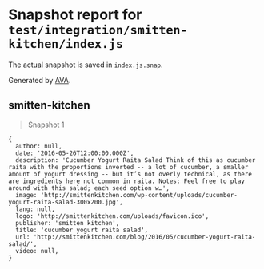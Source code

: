 # Snapshot report for `test/integration/smitten-kitchen/index.js`

The actual snapshot is saved in `index.js.snap`.

Generated by [AVA](https://avajs.dev).

## smitten-kitchen

> Snapshot 1

    {
      author: null,
      date: '2016-05-26T12:00:00.000Z',
      description: 'Cucumber Yogurt Raita Salad Think of this as cucumber raita with the proportions inverted -- a lot of cucumber, a smaller amount of yogurt dressing -- but it’s not overly technical, as there are ingredients here not common in raita. Notes: Feel free to play around with this salad; each seed option w…',
      image: 'http://smittenkitchen.com/wp-content/uploads/cucumber-yogurt-raita-salad-300x200.jpg',
      lang: null,
      logo: 'http://smittenkitchen.com/uploads/favicon.ico',
      publisher: 'smitten kitchen',
      title: 'cucumber yogurt raita salad',
      url: 'http://smittenkitchen.com/blog/2016/05/cucumber-yogurt-raita-salad/',
      video: null,
    }
